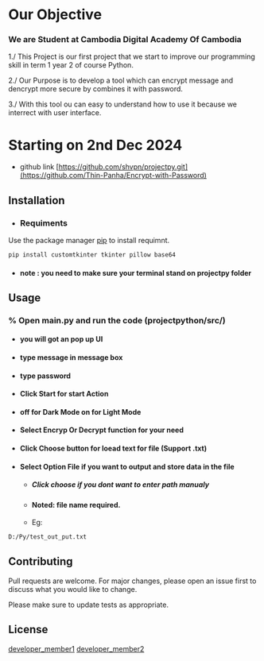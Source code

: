 # Our Objective

### We are Student at Cambodia Digital Academy Of Cambodia

1./ This Project is our first project that we start to improve our programming skill in term 1 year 2 of course Python.

2./ Our Purpose is to develop a tool which can encrypt message and dencrypt more secure by combines it with password.

3./ With this tool ou can easy to understand how to use it because we interrect with user interface.

# Starting on 2nd Dec 2024

- github link [https://github.com/shvpn/projectpy.git](https://github.com/Thin-Panha/Encrypt-with-Password)

## Installation

- ### Requiments

Use the package manager [pip](https://pip.pypa.io/en/stable/) to install requimnt.

```bash
pip install customtkinter tkinter pillow base64
```

- #### note : you need to make sure your terminal stand on projectpy folder

## Usage

### % Open main.py and run the code (projectpython/src/)

- #### you will got an pop up UI
- #### type message in message box
- #### type password
- #### Click Start for start Action
- #### off for Dark Mode on for Light Mode
- #### Select Encryp Or Decrypt function for your need
- #### Click Choose button for loead text for file (Support .txt)
- #### Select Option File if you want to output and store data in the file
  - ##### Click choose if you dont want to enter path manualy
  - #### Noted: file name required.
  - Eg:

```bash
D:/Py/test_out_put.txt
```

## Contributing

Pull requests are welcome. For major changes, please open an issue first
to discuss what you would like to change.

Please make sure to update tests as appropriate.

## License

[developer_member1](https://t.me/senghoutork)
[developer_member2](https://t.me/thinpanha)

